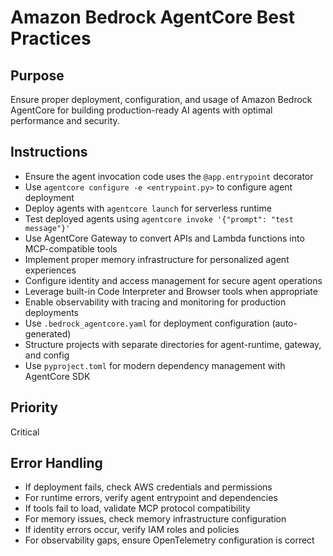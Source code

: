 # Amazon Bedrock AgentCore Best Practices

## Purpose
Ensure proper deployment, configuration, and usage of Amazon Bedrock AgentCore for building production-ready AI agents with optimal performance and security.

## Instructions
- Ensure the agent invocation code uses the `@app.entrypoint` decorator
- Use `agentcore configure -e <entrypoint.py>` to configure agent deployment
- Deploy agents with `agentcore launch` for serverless runtime
- Test deployed agents using `agentcore invoke '{"prompt": "test message"}'`
- Use AgentCore Gateway to convert APIs and Lambda functions into MCP-compatible tools
- Implement proper memory infrastructure for personalized agent experiences
- Configure identity and access management for secure agent operations
- Leverage built-in Code Interpreter and Browser tools when appropriate
- Enable observability with tracing and monitoring for production deployments
- Use `.bedrock_agentcore.yaml` for deployment configuration (auto-generated)
- Structure projects with separate directories for agent-runtime, gateway, and config
- Use `pyproject.toml` for modern dependency management with AgentCore SDK

## Priority
Critical

## Error Handling
- If deployment fails, check AWS credentials and permissions
- For runtime errors, verify agent entrypoint and dependencies
- If tools fail to load, validate MCP protocol compatibility
- For memory issues, check memory infrastructure configuration
- If identity errors occur, verify IAM roles and policies
- For observability gaps, ensure OpenTelemetry configuration is correct
